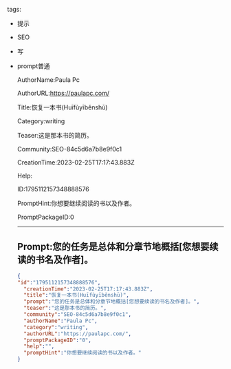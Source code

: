   tags: 
- 提示
- SEO
- 写
- prompt普通

  AuthorName:Paula Pc

  AuthorURL:https://paulapc.com/

  Title:恢复一本书(Huīfùyīběnshū)

  Category:writing

  Teaser:这是那本书的简历。

  Community:SEO-84c5d6a7b8e9f0c1

  CreationTime:2023-02-25T17:17:43.883Z

  Help:

  ID:1795112157348888576

  PromptHint:你想要继续阅读的书以及作者。

  PromptPackageID:0

  ---

  ## Prompt:您的任务是总体和分章节地概括[您想要续读的书名及作者]。

  ```json
  {
  "id":"1795112157348888576",
    "creationTime":"2023-02-25T17:17:43.883Z",
    "title":"恢复一本书(Huīfùyīběnshū)",
    "prompt":"您的任务是总体和分章节地概括[您想要续读的书名及作者]。",
    "teaser":"这是那本书的简历。",
    "community":"SEO-84c5d6a7b8e9f0c1",
    "authorName":"Paula Pc",
    "category":"writing",
    "authorURL":"https://paulapc.com/",
    "promptPackageID":"0",
    "help":"",
    "promptHint":"你想要继续阅读的书以及作者。"
  }
  ```
